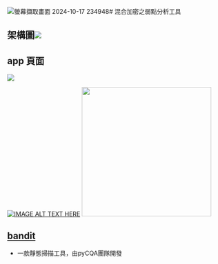 ![螢幕擷取畫面 2024-10-17 234948](https://github.com/user-attachments/assets/b628e998-a367-4851-806b-640371823e57)# 混合加密之弱點分析工具

## 架構圖![](https://github.com/user-attachments/assets/6334d82b-ff96-4098-a1ab-7ed3f976d5bc)

## app 頁面
![](https://github.com/user-attachments/assets/488b2ec3-f8e1-44f5-9d50-8b3837551cd3)

[![IMAGE ALT TEXT HERE](https://img.youtube.com/vi/YOUTUBE_VIDEO_ID_HERE/0.jpg)](https://www.youtube.com/watch?v=2CQE7TCYNdA)
[<img src="https://github.com/user-attachments/assets/6a2444e8-584f-410c-9588-20691e564573" width=300>](https://www.youtube.com/watch?v=2CQE7TCYNdA)
## [bandit](https://github.com/PyCQA/bandit)
* 一款靜態掃描工具，由pyCQA團隊開發

